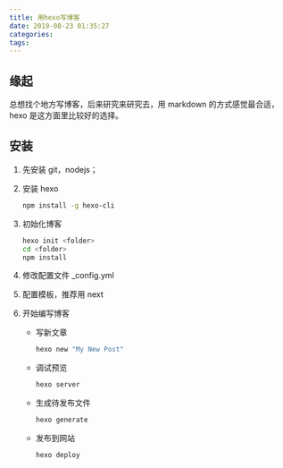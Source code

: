```yaml
---
title: 用hexo写博客
date: 2019-08-23 01:35:27
categories:
tags:
---
```


## 缘起

总想找个地方写博客，后来研究来研究去，用 markdown 的方式感觉最合适，hexo 是这方面里比较好的选择。

## 安装

1. 先安装 git，nodejs；
2. 安装 hexo

   ```bash
   npm install -g hexo-cli
   ```

3. 初始化博客

   ```bash
   hexo init <folder>
   cd <folder>
   npm install
   ```

4. 修改配置文件 \_config.yml
5. 配置模板，推荐用 next
6. 开始编写博客

   - 写新文章
     ```bash
     hexo new "My New Post"
     ```
   - 调试预览

     ```bash
     hexo server
     ```

   - 生成待发布文件

     ```bash
     hexo generate
     ```

   - 发布到网站

     ```bash
     hexo deploy
     ```
